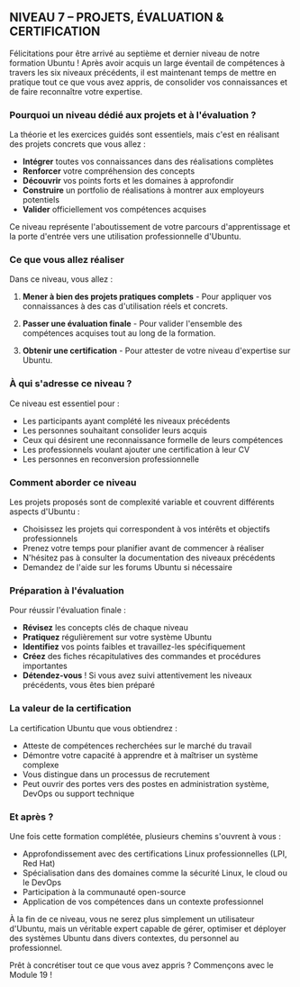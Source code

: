 ## NIVEAU 7 – PROJETS, ÉVALUATION & CERTIFICATION

Félicitations pour être arrivé au septième et dernier niveau de notre formation Ubuntu ! Après avoir acquis un large éventail de compétences à travers les six niveaux précédents, il est maintenant temps de mettre en pratique tout ce que vous avez appris, de consolider vos connaissances et de faire reconnaître votre expertise.

### Pourquoi un niveau dédié aux projets et à l'évaluation ?

La théorie et les exercices guidés sont essentiels, mais c'est en réalisant des projets concrets que vous allez :
- **Intégrer** toutes vos connaissances dans des réalisations complètes
- **Renforcer** votre compréhension des concepts
- **Découvrir** vos points forts et les domaines à approfondir
- **Construire** un portfolio de réalisations à montrer aux employeurs potentiels
- **Valider** officiellement vos compétences acquises

Ce niveau représente l'aboutissement de votre parcours d'apprentissage et la porte d'entrée vers une utilisation professionnelle d'Ubuntu.

### Ce que vous allez réaliser

Dans ce niveau, vous allez :

1. **Mener à bien des projets pratiques complets** - Pour appliquer vos connaissances à des cas d'utilisation réels et concrets.

2. **Passer une évaluation finale** - Pour valider l'ensemble des compétences acquises tout au long de la formation.

3. **Obtenir une certification** - Pour attester de votre niveau d'expertise sur Ubuntu.

### À qui s'adresse ce niveau ?

Ce niveau est essentiel pour :
- Les participants ayant complété les niveaux précédents
- Les personnes souhaitant consolider leurs acquis
- Ceux qui désirent une reconnaissance formelle de leurs compétences
- Les professionnels voulant ajouter une certification à leur CV
- Les personnes en reconversion professionnelle

### Comment aborder ce niveau

Les projets proposés sont de complexité variable et couvrent différents aspects d'Ubuntu :
- Choisissez les projets qui correspondent à vos intérêts et objectifs professionnels
- Prenez votre temps pour planifier avant de commencer à réaliser
- N'hésitez pas à consulter la documentation des niveaux précédents
- Demandez de l'aide sur les forums Ubuntu si nécessaire

### Préparation à l'évaluation

Pour réussir l'évaluation finale :
- **Révisez** les concepts clés de chaque niveau
- **Pratiquez** régulièrement sur votre système Ubuntu
- **Identifiez** vos points faibles et travaillez-les spécifiquement
- **Créez** des fiches récapitulatives des commandes et procédures importantes
- **Détendez-vous** ! Si vous avez suivi attentivement les niveaux précédents, vous êtes bien préparé

### La valeur de la certification

La certification Ubuntu que vous obtiendrez :
- Atteste de compétences recherchées sur le marché du travail
- Démontre votre capacité à apprendre et à maîtriser un système complexe
- Vous distingue dans un processus de recrutement
- Peut ouvrir des portes vers des postes en administration système, DevOps ou support technique

### Et après ?

Une fois cette formation complétée, plusieurs chemins s'ouvrent à vous :
- Approfondissement avec des certifications Linux professionnelles (LPI, Red Hat)
- Spécialisation dans des domaines comme la sécurité Linux, le cloud ou le DevOps
- Participation à la communauté open-source
- Application de vos compétences dans un contexte professionnel

À la fin de ce niveau, vous ne serez plus simplement un utilisateur d'Ubuntu, mais un véritable expert capable de gérer, optimiser et déployer des systèmes Ubuntu dans divers contextes, du personnel au professionnel.

Prêt à concrétiser tout ce que vous avez appris ? Commençons avec le Module 19 !
